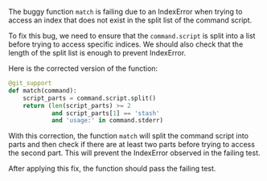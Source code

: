 The buggy function `match` is failing due to an IndexError when trying to access an index that does not exist in the split list of the command script. 

To fix this bug, we need to ensure that the `command.script` is split into a list before trying to access specific indices. We should also check that the length of the split list is enough to prevent IndexError.

Here is the corrected version of the function:

```python
@git_support
def match(command):
    script_parts = command.script.split()
    return (len(script_parts) >= 2 
            and script_parts[1] == 'stash'
            and 'usage:' in command.stderr)
```

With this correction, the function `match` will split the command script into parts and then check if there are at least two parts before trying to access the second part. This will prevent the IndexError observed in the failing test.

After applying this fix, the function should pass the failing test.